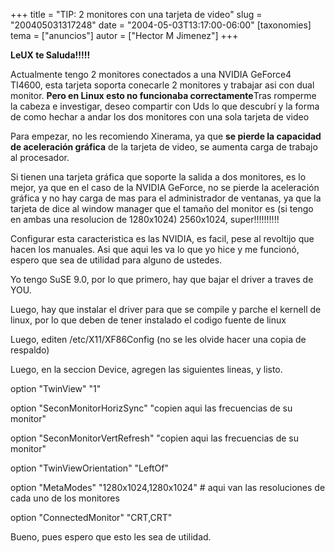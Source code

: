 +++
title = "TIP: 2 monitores con una tarjeta de video"
slug = "200405031317248"
date = "2004-05-03T13:17:00-06:00"
[taxonomies]
tema = ["anuncios"]
autor = ["Hector M Jimenez"]
+++

**LeUX te Saluda!!!!!**

Actualmente tengo 2 monitores conectados a una NVIDIA GeForce4 TI4600,
esta tarjeta soporta conecarle 2 monitores y trabajar asi con dual
monitor. **Pero en Linux esto no funcionaba correctamente**Tras romperme
la cabeza e investigar, deseo compartir con Uds lo que descubrí y la
forma de como hechar a andar los dos monitores con una sola tarjeta de
video

<!-- more -->
Para empezar, no les recomiendo Xinerama, ya que **se pierde la
capacidad de aceleración gráfica** de la tarjeta de video, se aumenta
carga de trabajo al procesador.

Si tienen una tarjeta gráfica que soporte la salida a dos monitores, es
lo mejor, ya que en el caso de la NVIDIA GeForce, no se pierde la
aceleración gráfica y no hay carga de mas para el administrador de
ventanas, ya que la tarjeta de dice al window manager que el tamaño del
monitor es (si tengo en ambas una resolucion de 1280x1024) 2560x1024,
super!!!!!!!!!!

Configurar esta caracteristica es las NVIDIA, es facil, pese al
revoltijo que hacen los manuales. Asi que aqui les va lo que yo hice y
me funcionó, espero que sea de utilidad para alguno de ustedes.

Yo tengo SuSE 9.0, por lo que primero, hay que bajar el driver a traves
de YOU.

Luego, hay que instalar el driver para que se compile y parche el
kernell de linux, por lo que deben de tener instalado el codigo fuente
de linux

Luego, editen /etc/X11/XF86Config (no se les olvide hacer una copia de
respaldo)

Luego, en la seccion Device, agregen las siguientes lineas, y listo.

option "TwinView" "1"

option "SeconMonitorHorizSync" "copien aqui las frecuencias de su
monitor"

option "SeconMonitorVertRefresh" "copien aqui las frecuencias de su
monitor"

option "TwinViewOrientation" "LeftOf"

option "MetaModes" "1280x1024,1280x1024" \# aqui van las resoluciones de
cada uno de los monitores

option "ConnectedMonitor" "CRT,CRT"

Bueno, pues espero que esto les sea de utilidad.
